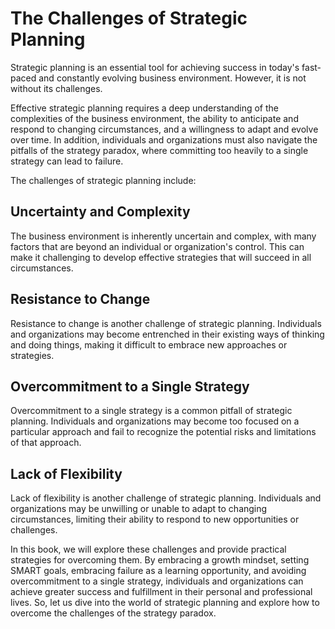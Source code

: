 The Challenges of Strategic Planning
==================================================

Strategic planning is an essential tool for achieving success in today's fast-paced and constantly evolving business environment. However, it is not without its challenges.

Effective strategic planning requires a deep understanding of the complexities of the business environment, the ability to anticipate and respond to changing circumstances, and a willingness to adapt and evolve over time. In addition, individuals and organizations must also navigate the pitfalls of the strategy paradox, where committing too heavily to a single strategy can lead to failure.

The challenges of strategic planning include:

Uncertainty and Complexity
--------------------------

The business environment is inherently uncertain and complex, with many factors that are beyond an individual or organization's control. This can make it challenging to develop effective strategies that will succeed in all circumstances.

Resistance to Change
--------------------

Resistance to change is another challenge of strategic planning. Individuals and organizations may become entrenched in their existing ways of thinking and doing things, making it difficult to embrace new approaches or strategies.

Overcommitment to a Single Strategy
-----------------------------------

Overcommitment to a single strategy is a common pitfall of strategic planning. Individuals and organizations may become too focused on a particular approach and fail to recognize the potential risks and limitations of that approach.

Lack of Flexibility
-------------------

Lack of flexibility is another challenge of strategic planning. Individuals and organizations may be unwilling or unable to adapt to changing circumstances, limiting their ability to respond to new opportunities or challenges.

In this book, we will explore these challenges and provide practical strategies for overcoming them. By embracing a growth mindset, setting SMART goals, embracing failure as a learning opportunity, and avoiding overcommitment to a single strategy, individuals and organizations can achieve greater success and fulfillment in their personal and professional lives. So, let us dive into the world of strategic planning and explore how to overcome the challenges of the strategy paradox.
